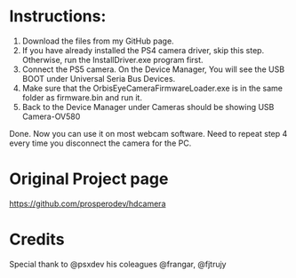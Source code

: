 
# Instructions:

1. Download the files from my GitHub page. 
2. If you have already installed the PS4 camera driver, skip this step. Otherwise, run the InstallDriver.exe program first.
3. Connect the PS5 camera. On the Device Manager, You will see the USB BOOT under Universal Seria Bus Devices.
4. Make sure that the OrbisEyeCameraFirmwareLoader.exe is in the same folder as firmware.bin and run it. 
5. Back to the Device Manager under Cameras should be showing USB Camera-OV580

Done. Now you can use it on most webcam software. 
Need to repeat step 4 every time you disconnect the camera for the PC. 

# Original Project page
https://github.com/prosperodev/hdcamera

# Credits 
Special thank to @psxdev his coleagues @frangar, @fjtrujy
